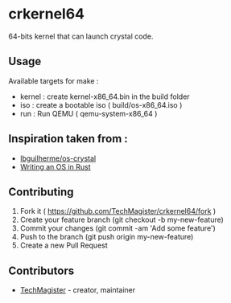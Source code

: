 # crkernel64

64-bits kernel that can launch crystal code.

## Usage

Available targets for make :
- kernel : create kernel-x86_64.bin in the build folder
- iso : create a bootable iso ( build/os-x86_64.iso )
- run : Run QEMU ( qemu-system-x86_64 )

## Inspiration taken from :
- [lbguilherme/os-crystal](https://github.com/lbguilherme/os-crystal)
- [Writing an OS in Rust](http://os.phil-opp.com/)

## Contributing

1. Fork it ( https://github.com/TechMagister/crkernel64/fork )
2. Create your feature branch (git checkout -b my-new-feature)
3. Commit your changes (git commit -am 'Add some feature')
4. Push to the branch (git push origin my-new-feature)
5. Create a new Pull Request

## Contributors

- [TechMagister](https://github.com/TechMagister)  - creator, maintainer
